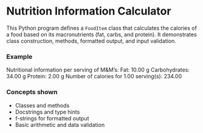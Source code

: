# Nutrition Information Calculator

This Python program defines a `FoodItem` class that calculates the calories of a food based on its macronutrients (fat, carbs, and protein). It demonstrates class construction, methods, formatted output, and input validation.

### Example

Nutritional information per serving of M&M’s:
Fat: 10.00 g
Carbohydrates: 34.00 g
Protein: 2.00 g
Number of calories for 1.00 serving(s): 234.00


### Concepts shown
- Classes and methods
- Docstrings and type hints
- f-strings for formatted output
- Basic arithmetic and data validation